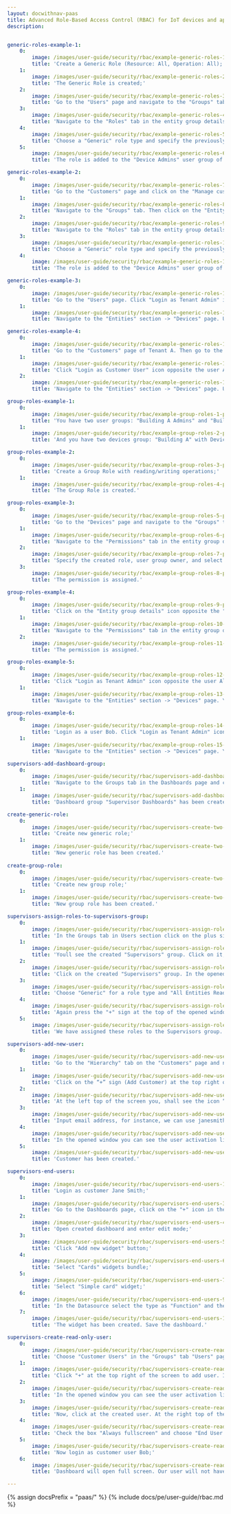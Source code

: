 ```yaml
---
layout: docwithnav-paas
title: Advanced Role-Based Access Control (RBAC) for IoT devices and applications
description:


generic-roles-example-1:
    0:
        image: /images/user-guide/security/rbac/example-generic-roles-1-pe.png
        title: 'Create a Generic Role (Resource: All, Operation: All);'
    1:
        image: /images/user-guide/security/rbac/example-generic-roles-2-pe.png
        title: 'The Generic Role is created;'
    2:
        image: /images/user-guide/security/rbac/example-generic-roles-3-pe.png
        title: 'Go to the "Users" page and navigate to the "Groups" tab. Then click on the "Entity group details" icon opposite the "Device Admins" user group of Tenant A;'
    3:
        image: /images/user-guide/security/rbac/example-generic-roles-4-pe.png
        title: 'Navigate to the "Roles" tab in the entity group details and click on the "plus" icon;'
    4:
        image: /images/user-guide/security/rbac/example-generic-roles-5-pe.png
        title: 'Choose a "Generic" role type and specify the previously created generic role. Click "Add";'
    5:
        image: /images/user-guide/security/rbac/example-generic-roles-6-pe.png
        title: 'The role is added to the "Device Admins" user group of Tenant A.'

generic-roles-example-2:
    0:
        image: /images/user-guide/security/rbac/example-generic-roles-7-pe.png
        title: 'Go to the "Customers" page and click on the "Manage customer users" icon opposite the Customer B;'
    1:
        image: /images/user-guide/security/rbac/example-generic-roles-8-pe.png
        title: 'Navigate to the "Groups" tab. Then click on the "Entity group details" icon opposite the "Device Admins" user group;'
    2:
        image: /images/user-guide/security/rbac/example-generic-roles-9-pe.png
        title: 'Navigate to the "Roles" tab in the entity group details and click on the "plus" icon;'
    3:
        image: /images/user-guide/security/rbac/example-generic-roles-10-pe.png
        title: 'Choose a "Generic" role type and specify the previously created generic role. Click "Add";'
    4:
        image: /images/user-guide/security/rbac/example-generic-roles-11-pe.png
        title: 'The role is added to the "Device Admins" user group of Customer B.'

generic-roles-example-3:
    0:
        image: /images/user-guide/security/rbac/example-generic-roles-12-pe.png
        title: 'Go to the "Users" page. Click "Login as Tenant Admin" icon next to Bob`s user account in the "Device Admins" group of Tenant A;'
    1:
        image: /images/user-guide/security/rbac/example-generic-roles-13-pe.png
        title: 'Navigate to the "Entities" section -> "Devices" page. User Bob has access to two devices: "Device A1" and "Device B1".'

generic-roles-example-4:
    0:
        image: /images/user-guide/security/rbac/example-generic-roles-14-pe.png
        title: 'Go to the "Сustomers" page of Tenant A. Then go to the "Manage customer users" page of Customer B;'
    1:
        image: /images/user-guide/security/rbac/example-generic-roles-15-pe.png
        title: 'Click "Login as Customer User" icon opposite the user Alice account;'
    2:
        image: /images/user-guide/security/rbac/example-generic-roles-16-pe.png
        title: 'Navigate to the "Entities" section -> "Devices" page. User Alice has access to only one device "Device B1".'

group-roles-example-1:
    0:
        image: /images/user-guide/security/rbac/example-group-roles-1-pe.png
        title: 'You have two user groups: "Building A Admins" and "Building B Admins";'
    1:
        image: /images/user-guide/security/rbac/example-group-roles-2-pe.png
        title: 'And you have two devices group: "Building A" with Device A1 inside and "Building B" with Device B1 inside.'

group-roles-example-2:
    0:
        image: /images/user-guide/security/rbac/example-group-roles-3-pe.png
        title: 'Create a Group Role with reading/writing operations;'
    1:
        image: /images/user-guide/security/rbac/example-group-roles-4-pe.png
        title: 'The Group Role is created.'

group-roles-example-3:
    0:
        image: /images/user-guide/security/rbac/example-group-roles-5-pe.png
        title: 'Go to the "Devices" page and navigate to the "Groups" tab. Then click on the "Entity group details" icon opposite the devices group to which you want to add the group role;'
    1:
        image: /images/user-guide/security/rbac/example-group-roles-6-pe.png
        title: 'Navigate to the "Permissions" tab in the entity group details and click on the "plus" icon;'
    2:
        image: /images/user-guide/security/rbac/example-group-roles-7-pe.png
        title: 'Specify the created role, user group owner, and select the user group to which you are granting access to the device group "Building A". Click "Add";'
    3:
        image: /images/user-guide/security/rbac/example-group-roles-8-pe.png
        title: 'The permission is assigned.'

group-roles-example-4:
    0:
        image: /images/user-guide/security/rbac/example-group-roles-9-pe.png
        title: 'Click on the "Entity group details" icon opposite the "Building B" devices group to which you want to add the role;'
    1:
        image: /images/user-guide/security/rbac/example-group-roles-10-pe.png
        title: 'Navigate to the "Permissions" tab in the entity group details and click on the "plus" icon. Specify the created role, user group owner, and select the user group to which you are granting access to the device group "Building A". Click "Add";'
    2:
        image: /images/user-guide/security/rbac/example-group-roles-11-pe.png
        title: 'The permission is assigned.'

group-roles-example-5:
    0:
        image: /images/user-guide/security/rbac/example-group-roles-12-pe.png
        title: 'Click "Login as Tenant Admin" icon opposite the user Alice account;'
    1:
        image: /images/user-guide/security/rbac/example-group-roles-13-pe.png
        title: 'Navigate to the "Entities" section -> "Devices" page. You will only see the device group "Building A" with Device A1 inside.'

group-roles-example-6:
    0:
        image: /images/user-guide/security/rbac/example-group-roles-14-pe.png
        title: 'Login as a user Bob. Click "Login as Tenant Admin" icon opposite the user Bob account;'
    1:
        image: /images/user-guide/security/rbac/example-group-roles-15-pe.png
        title: 'Navigate to the "Entities" section -> "Devices" page. You will only see the device group "Building B" with Device B1 inside.'

supervisors-add-dashboard-group:
    0:
        image: /images/user-guide/security/rbac/supervisors-add-dashboard-group-1-pe.png
        title: 'Navigate to the Groups tab in the Dashboards page and click plus button to create new entity group. Input the name of your dashboard group. In our case it’s Supervisor Dashboards. Click on the "Add" button;'
    1:
        image: /images/user-guide/security/rbac/supervisors-add-dashboard-group-2-pe.png
        title: 'Dashboard group "Supervisor Dashboards" has been created.'

create-generic-role:
    0:
        image: /images/user-guide/security/rbac/supervisors-create-two-roles-1-pe.png
        title: 'Create new generic role;'
    1:
        image: /images/user-guide/security/rbac/supervisors-create-two-roles-2-pe.png
        title: 'New generic role has been created.'
        
create-group-role:
    0:
        image: /images/user-guide/security/rbac/supervisors-create-two-roles-3-pe.png
        title: 'Create new group role;'
    1:
        image: /images/user-guide/security/rbac/supervisors-create-two-roles-4-pe.png
        title: 'New group role has been created.'

supervisors-assign-roles-to-supervisors-group:
    0:
        image: /images/user-guide/security/rbac/supervisors-assign-roles-to-supervisors-group-1-pe.png
        title: 'In the Groups tab in Users section click on the plus sign (Add Entity Group) at the top right of the screen. Input the name Supervisors, then click on the Add" button;'
    1:
        image: /images/user-guide/security/rbac/supervisors-assign-roles-to-supervisors-group-2-pe.png
        title: 'Youll see the created "Supervisors" group. Click on it;'
    2:
        image: /images/user-guide/security/rbac/supervisors-assign-roles-to-supervisors-group-3-pe.png
        title: 'Click on the created "Supervisors" group. In the opened menu navigate to the "Roles" tab and  click on the "+" sign at the right top of the opened menu;'
    3:
        image: /images/user-guide/security/rbac/supervisors-assign-roles-to-supervisors-group-4-pe.png
        title: 'Choose "Generic" for a role type and "All Entities Read-only" in the options. Click "Add";'
    4:
        image: /images/user-guide/security/rbac/supervisors-assign-roles-to-supervisors-group-5-pe.png
        title: 'Again press the "+" sign at the top of the opened window. Choose "Generic" for a role type and "All Entities Read-only" in the options. Click "Add";'
    5:
        image: /images/user-guide/security/rbac/supervisors-assign-roles-to-supervisors-group-6-pe.png
        title: 'We have assigned these roles to the Supervisors group.'

supervisors-add-new-user:
    0:
        image: /images/user-guide/security/rbac/supervisors-add-new-user-1-pe.png
        title: 'Go to the "Hierarchy" tab on the "Customers" page and navigate to the "All" customer group;'
    1:
        image: /images/user-guide/security/rbac/supervisors-add-new-user-2-pe.png
        title: 'Click on the “+” sign (Add Customer) at the top right of the screen. Input the title "Building A" and click "Add";'
    2:
        image: /images/user-guide/security/rbac/supervisors-add-new-user-3-pe.png
        title: 'At the left top of the screen you, shall see the icon “All”. Click on it. In the drop-down menu follow the path: Building A –> User Groups –> Customer Administrators. On the right side of the screen should have been opened “Customers Administrators: Users”, click on the “+” sign at the top right of the screen;'
    3:
        image: /images/user-guide/security/rbac/supervisors-add-new-user-4-pe.png
        title: 'Input email address, for instance, we can use janesmith@thingsboard.io, and click "Add";'
    4:
        image: /images/user-guide/security/rbac/supervisors-add-new-user-5-pe.png
        title: 'In the opened window you can see the user activation link, click "OK";'
    5:
        image: /images/user-guide/security/rbac/supervisors-add-new-user-6-pe.png
        title: 'Customer has been created.'

supervisors-end-users:
    0:
        image: /images/user-guide/security/rbac/supervisors-end-users-1-pe.png
        title: 'Login as customer Jane Smith;'
    1:
        image: /images/user-guide/security/rbac/supervisors-end-users-3-pe.png
        title: 'Go to the Dashboards page, click on the "+" icon in the top right corner. Select "Create new dashboard". Input dashboard name (for example, "End User Dashboard"). Click "Add" to create the dashboard;'
    2:
        image: /images/user-guide/security/rbac/supervisors-end-users-4-pe.png
        title: 'Open created dashboard and enter edit mode;'
    3:
        image: /images/user-guide/security/rbac/supervisors-end-users-5-pe.png
        title: 'Click "Add new widget" button;'
    4:
        image: /images/user-guide/security/rbac/supervisors-end-users-6-pe.png
        title: 'Select "Cards" widgets bundle;'
    5:
        image: /images/user-guide/security/rbac/supervisors-end-users-7-pe.png
        title: 'Select "Simple card" widget;'
    6:
        image: /images/user-guide/security/rbac/supervisors-end-users-9-pe.png
        title: 'In the Datasource select the type as "Function" and the key as "Random". Click "Add";'
    7:
        image: /images/user-guide/security/rbac/supervisors-end-users-10-pe.png
        title: 'The widget has been created. Save the dashboard.'

supervisors-create-read-only-user:
    0:
        image: /images/user-guide/security/rbac/supervisors-create-read-only-user-1-pe.png
        title: 'Choose "Customer Users" in the "Groups" tab "Users" page;'
    1:
        image: /images/user-guide/security/rbac/supervisors-create-read-only-user-2-pe.png
        title: 'Click "+" at the top right of the screen to add user. Input email address, for example, we will use bob@thingsboard.io, click "Add";'
    2:
        image: /images/user-guide/security/rbac/supervisors-create-read-only-user-3-pe.png
        title: 'In the opened window you can see the user activation link, click "OK";'
    3:
        image: /images/user-guide/security/rbac/supervisors-create-read-only-user-5-pe.png
        title: 'Now, click at the created user. At the right top of the screen you shall see the "Pen" icon, click on it to enter edit mode;'
    4:
        image: /images/user-guide/security/rbac/supervisors-create-read-only-user-6-pe.png
        title: 'Check the box "Always fullscreen" and choose "End User Dashboard" in the "Default dashboard" line. Then save changes;'
    5:
        image: /images/user-guide/security/rbac/supervisors-create-read-only-user-7-pe.png
        title: 'Now login as customer user Bob;'
    6:
        image: /images/user-guide/security/rbac/supervisors-create-read-only-user-8-pe.png
        title: 'Dashboard will open full screen. Our user will not have access to the administration panel to the left. The user is not allowed to perform any server-side API calls, only browsing the data.'

---
```


{% assign docsPrefix = "paas/" %}
{% include docs/pe/user-guide/rbac.md %}